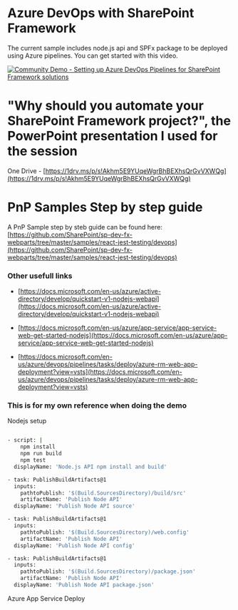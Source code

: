 # Azure DevOps with SharePoint Framework 

The current sample includes node.js api and SPFx package to be deployed using Azure pipelines.
You can get started with this video. 

[![Community Demo - Setting up Azure DevOps Pipelines for SharePoint Framework solutions](https://img.youtube.com/vi/V6xEy6_2iTg/0.jpg)](https://www.youtube.com/watch?v=V6xEy6_2iTg "Community Demo - Setting up Azure DevOps Pipelines for SharePoint Framework solutions")

# "Why should you automate your SharePoint Framework project?", the PowerPoint presentation I used for the session

One Drive - [https://1drv.ms/p/s!Akhm5E9YUqeWgrBhBEXhsQrGvVXWQg](https://1drv.ms/p/s!Akhm5E9YUqeWgrBhBEXhsQrGvVXWQg​)

# PnP Samples Step by step guide

A PnP Sample step by steb guide can be found here:
[https://github.com/SharePoint/sp-dev-fx-webparts/tree/master/samples/react-jest-testing/devops](https://github.com/SharePoint/sp-dev-fx-webparts/tree/master/samples/react-jest-testing/devops​)

### Other usefull links

- [https://docs.microsoft.com/en-us/azure/active-directory/develop/quickstart-v1-nodejs-webapi](https://docs.microsoft.com/en-us/azure/active-directory/develop/quickstart-v1-nodejs-webapi)

- [https://docs.microsoft.com/en-us/azure/app-service/app-service-web-get-started-nodejs](https://docs.microsoft.com/en-us/azure/app-service/app-service-web-get-started-nodejs​)

- [https://docs.microsoft.com/en-us/azure/devops/pipelines/tasks/deploy/azure-rm-web-app-deployment?view=vsts](https://docs.microsoft.com/en-us/azure/devops/pipelines/tasks/deploy/azure-rm-web-app-deployment?view=vsts​)


### This is for my own reference when doing the demo

Nodejs setup

```sh

- script: |
    npm install
    npm run build
    npm test
  displayName: 'Node.js API npm install and build'

- task: PublishBuildArtifacts@1
  inputs:
    pathtoPublish: '$(Build.SourcesDirectory)/build/src' 
    artifactName: 'Publish Node API' 
  displayName: 'Publish Node API source'

- task: PublishBuildArtifacts@1
  inputs:
    pathtoPublish: '$(Build.SourcesDirectory)/web.config' 
    artifactName: 'Publish Node API' 
  displayName: 'Publish Node API config'

- task: PublishBuildArtifacts@1
  inputs:
    pathtoPublish: '$(Build.SourcesDirectory)/package.json' 
    artifactName: 'Publish Node API' 
  displayName: 'Publish Node API package.json'

```

Azure App Service Deploy